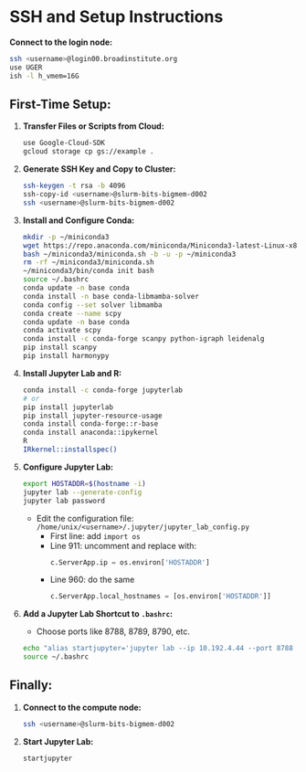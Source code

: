 
# SSH and Setup Instructions

**Connect to the login node:**
```bash
ssh <username>@login00.broadinstitute.org
use UGER
ish -l h_vmem=16G
```

## First-Time Setup:

1. **Transfer Files or Scripts from Cloud:**

   ```bash
   use Google-Cloud-SDK
   gcloud storage cp gs://example .
   ```

2. **Generate SSH Key and Copy to Cluster:**
   ```bash
   ssh-keygen -t rsa -b 4096
   ssh-copy-id <username>@slurm-bits-bigmem-d002
   ssh <username>@slurm-bits-bigmem-d002
   ```

3. **Install and Configure Conda:**
   ```bash
   mkdir -p ~/miniconda3
   wget https://repo.anaconda.com/miniconda/Miniconda3-latest-Linux-x86_64.sh -O ~/miniconda3/miniconda.sh
   bash ~/miniconda3/miniconda.sh -b -u -p ~/miniconda3
   rm -rf ~/miniconda3/miniconda.sh
   ~/miniconda3/bin/conda init bash
   source ~/.bashrc
   conda update -n base conda
   conda install -n base conda-libmamba-solver
   conda config --set solver libmamba
   conda create --name scpy
   conda update -n base conda
   conda activate scpy
   conda install -c conda-forge scanpy python-igraph leidenalg
   pip install scanpy
   pip install harmonypy
   ```

4. **Install Jupyter Lab and R:**
   ```bash
   conda install -c conda-forge jupyterlab
   # or
   pip install jupyterlab
   pip install jupyter-resource-usage
   conda install conda-forge::r-base
   conda install anaconda::ipykernel
   R
   IRkernel::installspec()
   ```

5. **Configure Jupyter Lab:**
   ```bash
   export HOSTADDR=$(hostname -i)
   jupyter lab --generate-config
   jupyter lab password
   ```

   - Edit the configuration file: `/home/unix/<username>/.jupyter/jupyter_lab_config.py`
     - First line: add `import os`
     - Line 911: uncomment and replace with:
       ```python
       c.ServerApp.ip = os.environ['HOSTADDR']
       ```
     - Line 960: do the same
       ```python
       c.ServerApp.local_hostnames = [os.environ['HOSTADDR']]
       ```

6. **Add a Jupyter Lab Shortcut to `.bashrc`:**
   - Choose ports like 8788, 8789, 8790, etc.
   ```bash
   echo "alias startjupyter='jupyter lab --ip 10.192.4.44 --port 8788 --no-browser'" >> ~/.bashrc
   source ~/.bashrc
   ```

## Finally:

1. **Connect to the compute node:**
   ```bash
   ssh <username>@slurm-bits-bigmem-d002
   ```

2. **Start Jupyter Lab:**
   ```bash
   startjupyter
   ```
